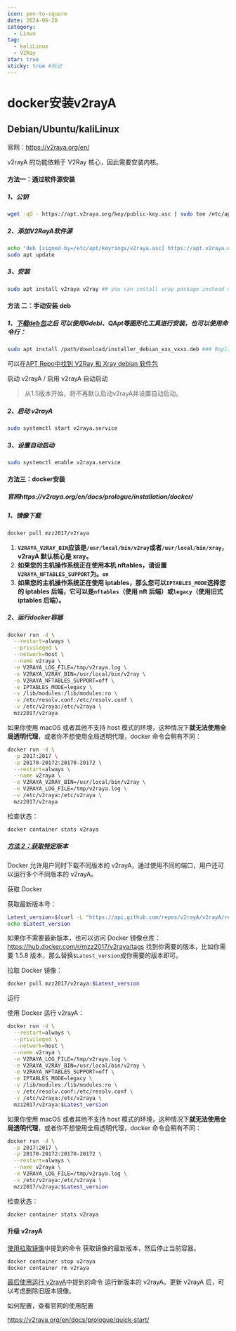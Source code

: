 ```yaml
---
icon: pen-to-square
date: 2024-06-28
category:
  - Linux
tag:
  - kaliLinux
  - V2Ray
star: true
sticky: true #标记
---
```

# docker安装v2rayA

## Debian/Ubuntu/kaliLinux

官网：https://v2raya.org/en/

v2rayA 的功能依赖于 V2Ray 核心，因此需要安装内核。

#### 方法一：通过软件源安装

##### 1、公钥

```bash
wget -qO - https://apt.v2raya.org/key/public-key.asc | sudo tee /etc/apt/keyrings/v2raya.asc
```

##### 2、添加V2RayA软件源

```bash
echo "deb [signed-by=/etc/apt/keyrings/v2raya.asc] https://apt.v2raya.org/ v2raya main" | sudo tee /etc/apt/sources.list.d/v2raya.list
sudo apt update
```

##### 3、安装

```bash
sudo apt install v2raya v2ray ## you can install xray package instead of if you want
```

#### 方法 二：手动安装 deb

##### 1、[下载deb包](https://github.com/v2rayA/v2rayA/releases)之后 可以使用Gdebi、QApt等图形化工具进行安装，也可以使用命令行：

```bash
sudo apt install /path/download/installer_debian_xxx_vxxx.deb ### Replace the actual path where the deb package is located by yourself
```

可以在[APT Repo中找到 V2Ray 和 Xray debian 软件包](https://github.com/v2rayA/v2raya-apt/tree/master/pool/main/)

启动 v2rayA / 启用 v2rayA 自动启动

> 从1.5版本开始，将不再默认启动v2rayA并设置自动启动。

##### 2、启动 v2rayA

```bash
sudo systemctl start v2raya.service
```

##### 3、设置自动启动

```bash
sudo systemctl enable v2raya.service
```

#### 方法三：docker安装

##### 官网https://v2raya.org/en/docs/prologue/installation/docker/

##### 1、镜像下载

```sh
docker pull mzz2017/v2raya
```

1. **`V2RAYA_V2RAY_BIN`应该是`/usr/local/bin/v2ray`或者`/usr/local/bin/xray`，v2rayA 默认核心是 xray。**
2. **如果您的主机操作系统正在使用本机 nftables，请设置`V2RAYA_NFTABLES_SUPPORT`为。`on`**
3. **如果您的主机操作系统正在使用 iptables，那么您可以`IPTABLES_MODE`选择您的 iptables 后端，它可以是`nftables`（使用 nft 后端）或`legacy`（使用旧式 iptables 后端）。**

##### 2、运行docker容器

```sh
docker run -d \
  --restart=always \
  --privileged \
  --network=host \
  --name v2raya \
  -e V2RAYA_LOG_FILE=/tmp/v2raya.log \
  -e V2RAYA_V2RAY_BIN=/usr/local/bin/v2ray \
  -e V2RAYA_NFTABLES_SUPPORT=off \
  -e IPTABLES_MODE=legacy \
  -v /lib/modules:/lib/modules:ro \
  -v /etc/resolv.conf:/etc/resolv.conf \
  -v /etc/v2raya:/etc/v2raya \
  mzz2017/v2raya
```

如果你使用 macOS 或者其他不支持 host 模式的环境，这种情况下**就无法使用全局透明代理**，或者你不想使用全局透明代理，docker 命令会稍有不同：

```sh
docker run -d \
  -p 2017:2017 \
  -p 20170-20172:20170-20172 \
  --restart=always \
  --name v2raya \
  -e V2RAYA_V2RAY_BIN=/usr/local/bin/v2ray \
  -e V2RAYA_LOG_FILE=/tmp/v2raya.log \
  -v /etc/v2raya:/etc/v2raya \
  mzz2017/v2raya
```

检查状态：

```sh
docker container stats v2raya
```

##### [方法 2：获取特定](https://v2raya.org/en/docs/prologue/installation/docker/#method-2-get-a-specific-version)版本

Docker 允许用户同时下载不同版本的 v2rayA，通过使用不同的端口，用户还可以运行多个不同版本的 v2rayA。

获取 Docker

获取最新版本号：

```bash
Latest_version=$(curl -L "https://api.github.com/repos/v2rayA/v2rayA/releases/latest" | grep 'tag_name' | awk -F '"' '{print $4}' | awk -F 'v' '{print $2}')
echo $Latest_version
```

如果你不需要最新版本，也可以访问 Docker 镜像仓库：https://hub.docker.com/r/mzz2017/v2raya/tags 找到你需要的版本，比如你需要 1.5.8 版本，那么替换`$Latest_version`成你需要的版本即可。

拉取 Docker 镜像：

```sh
docker pull mzz2017/v2raya:$Latest_version
```

运行

使用 Docker 运行 v2rayA：

```bash
docker run -d \
  --restart=always \
  --privileged \
  --network=host \
  --name v2raya \
  -e V2RAYA_LOG_FILE=/tmp/v2raya.log \
  -e V2RAYA_V2RAY_BIN=/usr/local/bin/v2ray \
  -e V2RAYA_NFTABLES_SUPPORT=off \
  -e IPTABLES_MODE=legacy \
  -v /lib/modules:/lib/modules:ro \
  -v /etc/resolv.conf:/etc/resolv.conf \
  -v /etc/v2raya:/etc/v2raya \
  mzz2017/v2raya:$Latest_version
```

如果你使用 macOS 或者其他不支持 host 模式的环境，这种情况下**就无法使用全局透明代理**，或者你不想使用全局透明代理，docker 命令会稍有不同：

```bash
docker run -d \
  -p 2017:2017 \
  -p 20170-20172:20170-20172 \
  --restart=always \
  --name v2raya \
  -e V2RAYA_LOG_FILE=/tmp/v2raya.log \
  -v /etc/v2raya:/etc/v2raya \
  mzz2017/v2raya:$Latest_version
```

检查状态：

```sh
docker container stats v2raya
```

#### 升级 v2rayA 

[使用拉取镜像](https://v2raya.org/en/docs/prologue/installation/docker/#pull-the-image)中提到的命令 获取镜像的最新版本，然后停止当前容器。

```sh
docker container stop v2raya
docker container rm v2raya
```

[最后使用运行 v2rayA](https://v2raya.org/en/docs/prologue/installation/docker/#run-v2raya)中提到的命令 运行新版本的 v2rayA。更新 v2rayA 后，可以考虑删除旧版本镜像。

如何配置，查看官网的使用配置

https://v2raya.org/en/docs/prologue/quick-start/